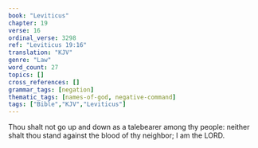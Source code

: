 ```yaml
---
book: "Leviticus"
chapter: 19
verse: 16
ordinal_verse: 3298
ref: "Leviticus 19:16"
translation: "KJV"
genre: "Law"
word_count: 27
topics: []
cross_references: []
grammar_tags: [negation]
thematic_tags: [names-of-god, negative-command]
tags: ["Bible","KJV","Leviticus"]
---
```

Thou shalt not go up and down as a talebearer among thy people: neither shalt thou stand against the blood of thy neighbor; I am the LORD.
